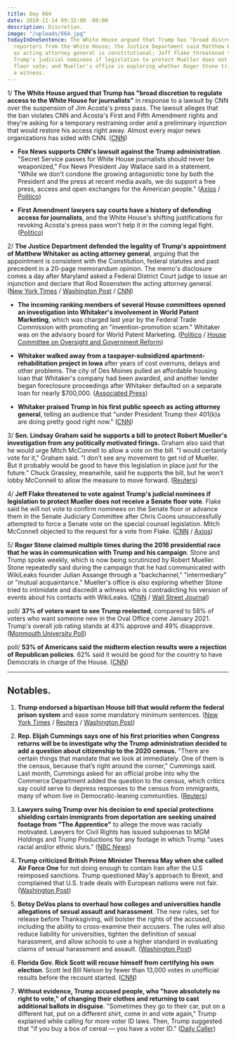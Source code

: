 ```yaml
---
title: Day 664
date: 2018-11-14 09:32:00 -08:00
description: Discretion.
image: "/uploads/664.jpg"
todayInOneSentence: The White House argued that Trump has "broad discretion" to ban
  reporters from the White House; the Justice Department said Matthew Whitaker's appointment
  as acting attorney general is constitutional; Jeff Flake threatened to vote against
  Trump's judicial nominees if legislation to protect Mueller does not receive a Senate
  floor vote; and Mueller's office is exploring whether Roger Stone tried to intimidate
  a witness.
---
```


1/ **The White House argued that Trump has "broad discretion to regulate access to the White House for journalists"** in response to a lawsuit by CNN over the suspension of Jim Acosta's press pass. The lawsuit alleges that the ban violates CNN and Acosta's First and Fifth Amendment rights and they're asking for a temporary restraining order and a preliminary injunction that would restore his access right away. Almost every major news organizations has sided with CNN. ([CNN](https://www.cnn.com/2018/11/14/media/trump-response-cnn-lawsuit/index.html))

* **Fox News supports CNN's lawsuit against the Trump administration**. "Secret Service passes for White House journalists should never be weaponized," Fox News President Jay Wallace said in a statement. "While we don't condone the growing antagonistic tone by both the President and the press at recent media avails, we do support a free press, access and open exchanges for the American people." ([Axios](https://www.axios.com/fox-news-cnn-lawsuit-trump-jim-acosta-press-pass-81bc6dd3-4590-4f66-9197-6d1ff92676b6.html) / [Politico](https://www.politico.com/story/2018/11/14/fox-news-to-file-amicus-brief-on-cnn-case-990070))

* **First Amendment lawyers say courts have a history of defending access for journalists**, and the White House's shifting justifications for revoking Acosta's press pass won't help it in the coming legal fight. ([Politico](https://www.politico.com/story/2018/11/13/cnn-white-house-lawsuit-jim-acosta-988160))

2/ **The Justice Department defended the legality of Trump's appointment of Matthew Whitaker as acting attorney general**, arguing that the appointment is consistent with the Constitution, federal statutes and past precedent in a 20-page memorandum opinion. The memo's disclosure comes a day after Maryland asked a Federal District Court judge to issue an injunction and declare that Rod Rosenstein the acting attorney general. ([New York Times](https://www.nytimes.com/2018/11/14/us/politics/matthew-whitaker-justice-dept-trump.html) / [Washington Post](https://www.washingtonpost.com/world/national-security/justice-dept-releases-legal-memo-defending-whitakers-appointment-as-acting-attorney-general/2018/11/14/9c51e834-e813-11e8-b8dc-66cca409c180_story.html) / [CNN](https://www.cnn.com/2018/11/14/politics/whitaker-justice-mueller/index.html))

* **The incoming ranking members of several House committees opened an investigation into Whitaker's involvement in World Patent Marketing**, which was charged last year by the Federal Trade Commission with promoting an "invention-promotion scam." Whitaker was on the advisory board for World Patent Marketing. ([Politico](https://www.politico.com/story/2018/11/14/matt-whitaker-congress-investigate-989915) / [House Committee on Oversight and Government Reform](https://democrats-oversight.house.gov/news/press-releases/top-dems-launch-investigation-of-acting-attorney-general-s-involvement-in))

* **Whitaker walked away from a taxpayer-subsidized apartment-rehabilitation project in Iowa** after years of cost overruns, delays and other problems. The city of Des Moines pulled an affordable housing loan that Whitaker's company had been awarded, and another lender began foreclosure proceedings after Whitaker defaulted on a separate loan for nearly $700,000. ([Associated Press](https://apnews.com/885a44ac27944976ab1b6738e0c5ba38))

* **Whitaker praised Trump in his first public speech as acting attorney general**, telling an audience that "under President Trump their 401(k)s are doing pretty good right now." ([CNN](https://www.cnn.com/2018/11/14/politics/whitaker-trump-401k/index.html))

3/ **Sen. Lindsay Graham said he supports a bill to protect Robert Mueller's investigation from any politically motivated firings.** Graham also said that he would urge Mitch McConnell to allow a vote on the bill. "I would certainly vote for it," Graham said. "I don’t see any movement to get rid of Mueller. But it probably would be good to have this legislation in place just for the future."  Chuck Grassley, meanwhile, said he supports the bill, but he won't lobby McConnell to allow the measure to move forward. ([Reuters](https://www.reuters.com/article/us-usa-senate-mueller-idUSKCN1NJ02W))

4/ **Jeff Flake threatened to vote against Trump's judicial nominees if legislation to protect Mueller does not receive a Senate floor vote**. Flake said he will not vote to confirm nominees on the Senate floor or advance them in the Senate Judiciary Committee after Chris Coons unsuccessfully attempted to force a Senate vote on the special counsel legislation. Mitch McConnell objected to the request for a vote from Flake. ([CNN](https://www.cnn.com/2018/11/14/politics/mueller-protection-bill-flake-coons/index.html) / [Axios](https://www.axios.com/mueller-protection-bill-fails-flake-coons-mcconnell-6b0935e6-717c-4df9-904a-54369a35cc85.html))

5/ **Roger Stone claimed multiple times during the 2016 presidential race that he was in communication with Trump and his campaign**. Stone and Trump spoke weekly, which is now being scrutinized by Robert Mueller. Stone repeatedly said during the campaign that he had communicated with WikiLeaks founder Julian Assange through a "backchannel," "intermediary" or "mutual acquaintance." Mueller's office is also exploring whether Stone tried to intimidate and discredit a witness who is contradicting his version of events about his contacts with WikiLeaks. ([CNN](https://www.cnn.com/2018/11/14/politics/kfile-roger-stone-2/index.html) / [Wall Street Journal](https://www.wsj.com/articles/mueller-probes-possible-witness-intimidation-by-roger-stone-1542222284))

poll/ **37% of voters want to see Trump reelected**, compared to 58% of voters who want someone new in the Oval Office come January 2021. Trump's overall job rating stands at 43% approve and 49% disapprove. ([Monmouth University Poll](https://www.monmouth.edu/polling-institute/reports/monmouthpoll_US_111418/))

poll/ **53% of Americans said the midterm election results were a rejection of Republican policies**. 62% said it would be good for the country to have Democrats in charge of the House. ([CNN](https://www.cnn.com/2018/11/14/politics/cnn-poll-post-election-happiness-democrats-republicans/index.html))

---

## Notables.

1. **Trump endorsed a bipartisan House bill that would reform the federal prison system** and ease some mandatory minimum sentences. ([New York Times](https://www.nytimes.com/2018/11/14/us/politics/prison-sentencing-trump.html) / [Reuters](https://www.reuters.com/article/us-usa-trump-justice/president-trump-poised-to-endorse-u-s-house-prison-reform-bill-idUSKCN1NJ2WZ) / [Washington Post](https://www.washingtonpost.com/politics/trump-endorses-bipartisan-criminal-justice-reform-bill/2018/11/14/9be8f926-e84c-11e8-bd89-eecf3b178206_story.html))

2. **Rep. Elijah Cummings says one of his first priorities when Congress returns will be to investigate why the Trump administration decided to add a question about citizenship to the 2020 census.** "There are certain things that mandate that we look at immediately. One of them is the census, because that’s right around the corner," Cummings said. Last month, Cummings asked for an official probe into why the Commerce Department added the question to the census, which critics say could serve to depress responses to the census from immigrants, many of whom live in Democratic-leaning communities. ([Reuters](https://www.reuters.com/article/us-usa-congress-census-idUSKCN1NJ1FW))

3. **Lawyers suing Trump over his decision to end special protections shielding certain immigrants from deportation are seeking unaired footage from "The Apprentice"** to allege the move was racially motivated. Lawyers for Civil Rights has issued subpoenas to MGM Holdings and Trump Productions for any footage in which Trump "uses racial and/or ethnic slurs." ([NBC News](https://www.nbcnews.com/politics/donald-trump/lawyers-seek-apprentice-tapes-trump-immigration-suit-evidence-racism-n936121))

4. **Trump criticized British Prime Minister Theresa May when she called Air Force One** for not doing enough to contain Iran after the U.S reimposed sanctions. Trump questioned May's approach to Brexit, and complained that U.S. trade deals with European nations were not fair. ([Washington Post](https://www.washingtonpost.com/politics/five-days-of-fury-inside-trumps-paris-temper-election-woes-and-staff-upheaval/2018/11/13/e90b7cba-e69e-11e8-a939-9469f1166f9d_story.html?utm_term=.0d95684e4b06))

5. **Betsy DeVos plans to overhaul how colleges and universities handle allegations of sexual assault and harassment**. The new rules, set for release before Thanksgiving, will bolster the rights of the accused, including the ability to cross-examine their accusers. The rules will also reduce liability for universities, tighten the definition of sexual harassment, and allow schools to use a higher standard in evaluating claims of sexual harassment and assault. ([Washington Post](https://www.washingtonpost.com/local/education/betsy-devos-set-to-bolster-rights-of-accused-in-rewrite-of-sexual-assault-rules/2018/11/14/828ebd9c-e7d1-11e8-a939-9469f1166f9d_story.html))

6. **Florida Gov. Rick Scott will recuse himself from certifying his own election**. Scott led Bill Nelson by fewer than 13,000 votes in unofficial results before the recount started. ([CNN](https://www.cnn.com/2018/11/14/politics/rick-scott-florida-senate-race-ballot-certification/index.html))

7. **Without evidence, Trump accused people, who "have absolutely no right to vote," of changing their clothes and returning to cast additional ballots in disguise**. "Sometimes they go to their car, put on a different hat, put on a different shirt, come in and vote again," Trump explained while calling for more voter ID laws. Then, Trump suggested that "if you buy a box of cereal — you have a voter ID." ([Daily Caller](https://dailycaller.com/2018/11/14/trump-brenda-snipes-fired-broward-county-florida-elections/))